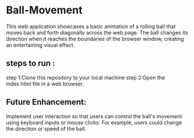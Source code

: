 # Ball-Movement
This web application showcases a basic animation of a rolling ball that moves back and forth diagonally across the web page. The ball changes its direction when it reaches the boundaries of the browser window, creating an entertaining visual effect.

## steps to run :
step 1:Clone this repository to your local machine
step 2:Open the index.html file in a web browser.

## Future Enhancement:
Implement user interaction so that users can control the ball's movement using keyboard inputs or mouse clicks. For example, users could change the direction or speed of the ball.
